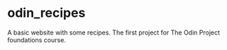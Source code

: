 # odin_recipes
A basic website with some recipes. The first project for The Odin Project foundations course.
